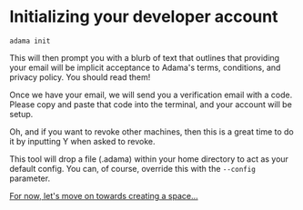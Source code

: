 # Initializing your developer account

```shell
adama init
```

This will then prompt you with a blurb of text that outlines that providing your email will be implicit acceptance to Adama's terms, conditions, and privacy policy. You should read them!

Once we have your email, we will send you a verification email with a code. Please copy and paste that code into the terminal, and your account will be setup.

Oh, and if you want to revoke other machines, then this is a great time to do it by inputting Y when asked to revoke.

This tool will drop a file (.adama) within your home directory to act as your default config. You can, of course, override this with the ```--config``` parameter. 

[For now, let's move on towards creating a space...](02-creating-a-space.md)